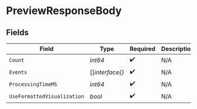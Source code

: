 # PreviewResponseBody


## Fields

| Field                       | Type                        | Required                    | Description                 |
| --------------------------- | --------------------------- | --------------------------- | --------------------------- |
| `Count`                     | *int64*                     | :heavy_check_mark:          | N/A                         |
| `Events`                    | []*interface{}*             | :heavy_check_mark:          | N/A                         |
| `ProcessingTimeMS`          | *int64*                     | :heavy_check_mark:          | N/A                         |
| `UseFormattedVisualization` | *bool*                      | :heavy_check_mark:          | N/A                         |